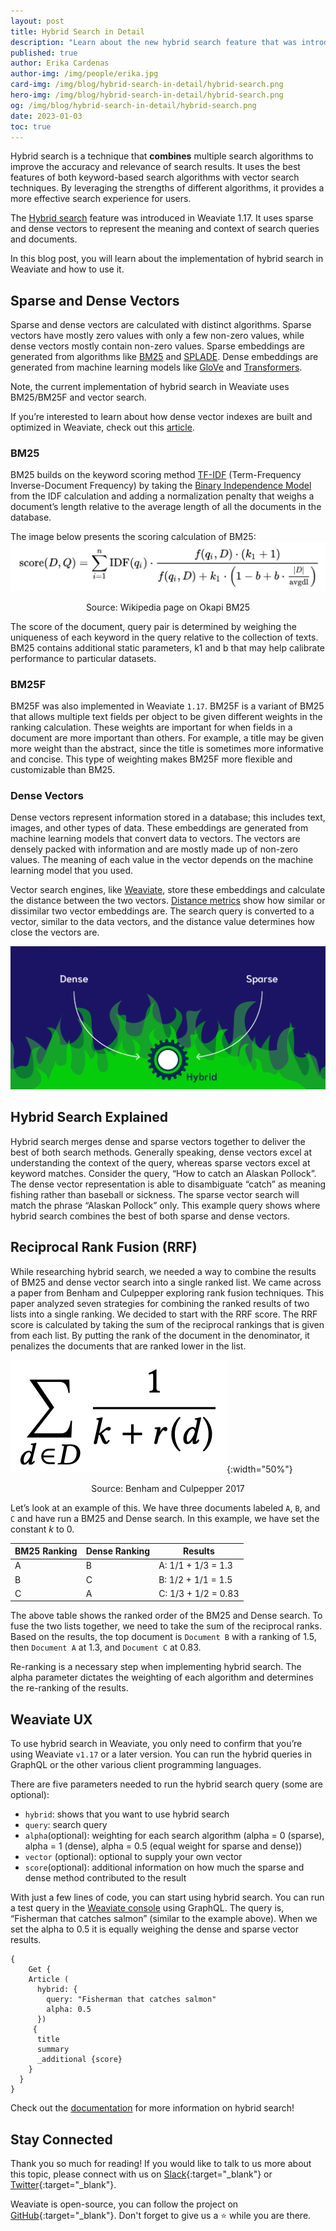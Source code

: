 ```yaml
---
layout: post
title: Hybrid Search in Detail 
description: "Learn about the new hybrid search feature that was introduced in Weaviate 1.17."
published: true
author: Erika Cardenas 
author-img: /img/people/erika.jpg
card-img: /img/blog/hybrid-search-in-detail/hybrid-search.png
hero-img: /img/blog/hybrid-search-in-detail/hybrid-search.png
og: /img/blog/hybrid-search-in-detail/hybrid-search.png
date: 2023-01-03
toc: true
---
```

Hybrid search is a technique that **combines** multiple search algorithms to improve the accuracy and relevance of search results. It uses the best features of both keyword-based search algorithms with vector search techniques. By leveraging the strengths of different algorithms, it provides a more effective search experience for users.

The [Hybrid search](/developers/weaviate/current/graphql-references/vector-search-parameters.html#hybrid) feature was introduced in Weaviate 1.17. It uses sparse and dense vectors to represent the meaning and context of search queries and documents.

In this blog post, you will learn about the implementation of hybrid search in Weaviate and how to use it. 

## Sparse and Dense Vectors
Sparse and dense vectors are calculated with distinct algorithms. Sparse vectors have mostly zero values with only a few non-zero values, while dense vectors mostly contain non-zero values. Sparse embeddings are generated from algorithms like [BM25](https://en.wikipedia.org/wiki/Okapi_BM25) and [SPLADE](https://arxiv.org/abs/2107.05720). Dense embeddings are generated from machine learning models like [GloVe](https://text2vec.org/glove.html) and [Transformers](https://huggingface.co/docs/transformers/index). 

Note, the current implementation of hybrid search in Weaviate uses BM25/BM25F and vector search. 

If you’re interested to learn about how dense vector indexes are built and optimized in Weaviate, check out this [article](https://weaviate.io/blog/2022/09/Why-is-Vector-Search-so-fast.html). 
### BM25
BM25 builds on the keyword scoring method [TF-IDF](https://en.wikipedia.org/wiki/Tf%E2%80%93idf) (Term-Frequency Inverse-Document Frequency) by taking the [Binary Independence Model](https://en.wikipedia.org/wiki/Binary_Independence_Model) from the IDF calculation and adding a normalization penalty that weighs a document’s length relative to the average length of all the documents in the database. 

The image below presents the scoring calculation of BM25:
![BM25 calculation](/img/blog/hybrid-search-in-detail/BM25-calculation.png)
<div align="center">Source: Wikipedia page on Okapi BM25</div>


The score of the document, query pair is determined by weighing the uniqueness of each keyword in the query relative to the collection of texts. BM25 contains additional static parameters, k1 and b that may help calibrate performance to particular datasets.

### BM25F
BM25F was also implemented in Weaviate `1.17`. BM25F is a variant of BM25 that allows multiple text fields per object to be given different weights in the ranking calculation. These weights are important for when fields in a document are more important than others. For example, a title may be given more weight than the abstract, since the title is sometimes more informative and concise. This type of weighting makes BM25F more flexible and customizable than BM25. 

### Dense Vectors 
Dense vectors represent information stored in a database; this includes text, images, and other types of data. These embeddings are generated from machine learning models that convert data to vectors. The vectors are densely packed with information and are mostly made up of non-zero values. The meaning of each value in the vector depends on the machine learning model that you used. 

Vector search engines, like [Weaviate](/developers/weaviate/current/), store these embeddings and calculate the distance between the two vectors. [Distance metrics](/blog/2022/09/Distance-Metrics-in-Vector-Search.html) show how similar or dissimilar two vector embeddings are. The search query is converted to a vector, similar to the data vectors, and the distance value determines how close the vectors are. 

![Hybrid Search](/img/blog/hybrid-search-in-detail/hybrid-search.png)

## Hybrid Search Explained
Hybrid search merges dense and sparse vectors together to deliver the best of both search methods. Generally speaking, dense vectors excel at understanding the context of the query, whereas sparse vectors excel at keyword matches. Consider the query, “How to catch an Alaskan Pollock”. The dense vector representation is able to disambiguate “catch” as meaning fishing rather than baseball or sickness. The sparse vector search will match the phrase “Alaskan Pollock” only. This example query shows where hybrid search combines the best of both sparse and dense vectors.

## Reciprocal Rank Fusion (RRF) 

While researching hybrid search, we needed a way to combine the results of BM25 and dense vector search into a single ranked list. We came across a paper from Benham and Culpepper exploring rank fusion techniques. This paper analyzed seven strategies for combining the ranked results of two lists into a single ranking. We decided to start with the RRF score. The RRF score is calculated by taking the sum of the reciprocal rankings that is given from each list. By putting the rank of the document in the denominator, it penalizes the documents that are ranked lower in the list. 

![RRF Calculation](/img/blog/hybrid-search-in-detail/RRF-calculation.png){:width="50%"}
<div align="center"> Source: Benham and Culpepper 2017 </div>

Let’s look at an example of this. We have three documents labeled `A`, `B`, and `C` and have run a BM25 and Dense search. In this example, we have set the constant *k* to 0. 

| BM25 Ranking | Dense Ranking | Results
| --- | --- | --- |
| A | B | A: 1/1 + 1/3 = 1.3 |
| B | C | B: 1/2 + 1/1 = 1.5 |
| C | A | C: 1/3 + 1/2 = 0.83|

The above table shows the ranked order of the BM25 and Dense search. To fuse the two lists together, we need to take the sum of the reciprocal ranks. Based on the results, the top document is `Document B` with a ranking of 1.5, then `Document A` at 1.3, and `Document C` at 0.83. 

Re-ranking is a necessary step when implementing hybrid search. The alpha parameter dictates the weighting of each algorithm and determines the re-ranking of the results. 

## Weaviate UX
To use hybrid search in Weaviate, you only need to confirm that you’re using Weaviate `v1.17` or a later version. You can run the hybrid queries in GraphQL or the other various client programming languages. 

There are five parameters needed to run the hybrid search query (some are optional):
* `hybrid`: shows that you want to use hybrid search
* `query`: search query 
* `alpha`(optional): weighting for each search algorithm (alpha = 0 (sparse), alpha = 1 (dense), alpha = 0.5 (equal weight for sparse and dense))
* `vector` (optional): optional to supply your own vector 
* `score`(optional): additional information on how much the sparse and dense method contributed to the result

With just a few lines of code, you can start using hybrid search. You can run a test query in the [Weaviate console](https://link.semi.technology/3IhrVbB) using GraphQL. The query is, “Fisherman that catches salmon” (similar to the example above). When we set the alpha to 0.5 it is equally weighing the dense and sparse vector results. 

```
{
    Get {
    Article (
      hybrid: {
        query: "Fisherman that catches salmon"
        alpha: 0.5
      })
     {
      title
      summary
      _additional {score}
    }
  }
}
```

Check out the [documentation](/developers/weaviate/current/graphql-references/vector-search-parameters.html#hybrid) for more information on hybrid search! 

## Stay Connected
Thank you so much for reading! If you would like to talk to us more about this topic, please connect with us on [Slack](https://join.slack.com/t/weaviate/shared_invite/zt-goaoifjr-o8FuVz9b1HLzhlUfyfddhw){:target="_blank"} or [Twitter](https://twitter.com/weaviate_io){:target="_blank"}. 

Weaviate is open-source, you can follow the project on [GitHub](https://github.com/semi-technologies/weaviate){:target="_blank"}. Don't forget to give us a ⭐️ while you are there.